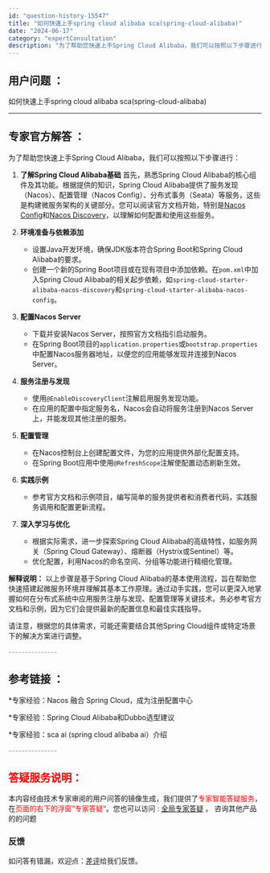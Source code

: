 ```yaml
---
id: "question-history-15547"
title: "如何快速上手spring cloud alibaba sca(spring-cloud-alibaba)"
date: "2024-06-17"
category: "expertConsultation"
description: "为了帮助您快速上手Spring Cloud Alibaba，我们可以按照以下步骤进行：1. **了解Spring Cloud Alibaba基础**   首先，熟悉Spring Cloud Alibaba的核心组件及其功能。根据提供的知识，Spring Cloud Alibaba提供了服务发现（Na"
---
```


## 用户问题 ： 
 如何快速上手spring cloud alibaba sca(spring-cloud-alibaba) 

---------------
## 专家官方解答 ：

为了帮助您快速上手Spring Cloud Alibaba，我们可以按照以下步骤进行：

1. **了解Spring Cloud Alibaba基础**
   首先，熟悉Spring Cloud Alibaba的核心组件及其功能。根据提供的知识，Spring Cloud Alibaba提供了服务发现（Nacos）、配置管理（Nacos Config）、分布式事务（Seata）等服务，这些是构建微服务架构的关键部分。您可以阅读官方文档开始，特别是[Nacos Config](https://github.com/spring-cloud-incubator/spring-cloud-alibaba/wiki/Nacos-config)和[Nacos Discovery](https://github.com/spring-cloud-incubator/spring-cloud-alibaba/wiki/Nacos-discovery)，以理解如何配置和使用这些服务。

2. **环境准备与依赖添加**
   - 设置Java开发环境，确保JDK版本符合Spring Boot和Spring Cloud Alibaba的要求。
   - 创建一个新的Spring Boot项目或在现有项目中添加依赖。在`pom.xml`中加入Spring Cloud Alibaba的相关起步依赖，如`spring-cloud-starter-alibaba-nacos-discovery`和`spring-cloud-starter-alibaba-nacos-config`。

3. **配置Nacos Server**
   - 下载并安装Nacos Server，按照官方文档指引启动服务。
   - 在Spring Boot项目的`application.properties`或`bootstrap.properties`中配置Nacos服务器地址，以便您的应用能够发现并连接到Nacos Server。

4. **服务注册与发现**
   - 使用`@EnableDiscoveryClient`注解启用服务发现功能。
   - 在应用的配置中指定服务名，Nacos会自动将服务注册到Nacos Server上，并能发现其他注册的服务。

5. **配置管理**
   - 在Nacos控制台上创建配置文件，为您的应用提供外部化配置支持。
   - 在Spring Boot应用中使用`@RefreshScope`注解使配置动态刷新生效。

6. **实践示例**
   - 参考官方文档和示例项目，编写简单的服务提供者和消费者代码，实践服务调用和配置更新流程。

7. **深入学习与优化**
   - 根据实际需求，进一步探索Spring Cloud Alibaba的高级特性，如服务网关（Spring Cloud Gateway）、熔断器（Hystrix或Sentinel）等。
   - 优化配置，利用Nacos的命名空间、分组等功能进行精细化管理。

**解释说明：**
以上步骤是基于Spring Cloud Alibaba的基本使用流程，旨在帮助您快速搭建起微服务环境并理解其基本工作原理。通过动手实践，您可以更深入地掌握如何在分布式系统中应用服务注册与发现、配置管理等关键技术。务必参考官方文档和示例，因为它们会提供最新的配置信息和最佳实践指导。

请注意，根据您的具体需求，可能还需要结合其他Spring Cloud组件或特定场景下的解决方案进行调整。


<font color="#949494">---------------</font> 


## 参考链接 ：

*专家经验：Nacos 融合 Spring Cloud，成为注册配置中心 
 
 *专家经验：Spring Cloud Alibaba和Dubbo选型建议 
 
 *专家经验：sca ai (spring cloud alibaba ai）介绍 


 <font color="#949494">---------------</font> 
 


## <font color="#FF0000">答疑服务说明：</font> 

本内容经由技术专家审阅的用户问答的镜像生成，我们提供了<font color="#FF0000">专家智能答疑服务</font>，在<font color="#FF0000">页面的右下的浮窗”专家答疑“</font>。您也可以访问 : [全局专家答疑](https://opensource.alibaba.com/chatBot) 。 咨询其他产品的的问题

### 反馈
如问答有错漏，欢迎点：[差评](https://ai.nacos.io/user/feedbackByEnhancerGradePOJOID?enhancerGradePOJOId=15572)给我们反馈。
